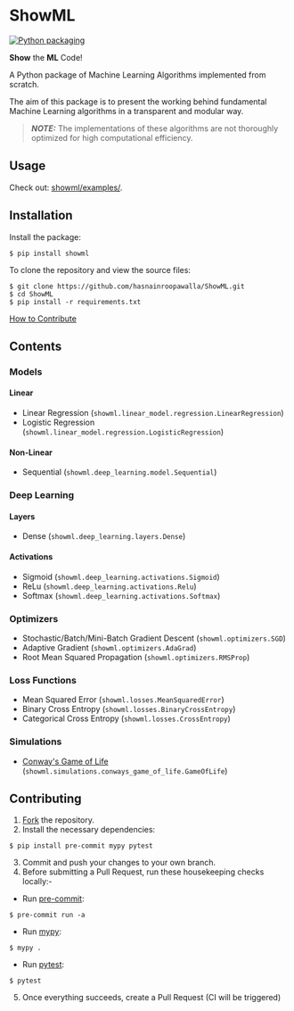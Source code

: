 # ShowML

[![Python packaging](https://github.com/hasnainroopawalla/ShowML/actions/workflows/python_packaging.yml/badge.svg?branch=master)](https://github.com/hasnainroopawalla/ShowML/actions/workflows/python_packaging.yml)

**Show** the **ML** Code!

A Python package of Machine Learning Algorithms implemented from scratch.

The aim of this package is to present the working behind fundamental Machine Learning algorithms in a transparent and modular way.

> **_NOTE:_**  The implementations of these algorithms are not thoroughly optimized for high computational efficiency.


## Usage
Check out: [showml/examples/](https://github.com/hasnainroopawalla/ShowML/tree/master/showml/examples).


## Installation


Install the package:
```
$ pip install showml
```

To clone the repository and view the source files:
```
$ git clone https://github.com/hasnainroopawalla/ShowML.git
$ cd ShowML
$ pip install -r requirements.txt
```

[How to Contribute](#contributing)


## Contents

### Models
#### Linear
- Linear Regression (`showml.linear_model.regression.LinearRegression`)
- Logistic Regression (`showml.linear_model.regression.LogisticRegression`)

#### Non-Linear
- Sequential (`showml.deep_learning.model.Sequential`)

### Deep Learning
#### Layers
- Dense (`showml.deep_learning.layers.Dense`)

#### Activations
- Sigmoid (`showml.deep_learning.activations.Sigmoid`)
- ReLu (`showml.deep_learning.activations.Relu`)
- Softmax (`showml.deep_learning.activations.Softmax`)

### Optimizers
- Stochastic/Batch/Mini-Batch Gradient Descent (`showml.optimizers.SGD`)
- Adaptive Gradient (`showml.optimizers.AdaGrad`)
- Root Mean Squared Propagation (`showml.optimizers.RMSProp`)

### Loss Functions
- Mean Squared Error (`showml.losses.MeanSquaredError`)
- Binary Cross Entropy (`showml.losses.BinaryCrossEntropy`)
- Categorical Cross Entropy (`showml.losses.CrossEntropy`)

### Simulations
- [Conway's Game of Life](https://en.wikipedia.org/wiki/Conway%27s_Game_of_Life) (`showml.simulations.conways_game_of_life.GameOfLife`)

## Contributing
1. [Fork](https://docs.github.com/en/get-started/quickstart/fork-a-repo) the repository.
2. Install the necessary dependencies:
```
$ pip install pre-commit mypy pytest
 ```
3. Commit and push your changes to your own branch.
4. Before submitting a Pull Request, run these housekeeping checks locally:-
  - Run [pre-commit](https://pre-commit.com/):
   ```
   $ pre-commit run -a
   ```
  - Run [mypy](https://github.com/python/mypy):
  ```
  $ mypy .
  ```
  - Run [pytest](https://docs.pytest.org):
  ```
  $ pytest
  ```
5. Once everything succeeds, create a Pull Request (CI will be triggered)
